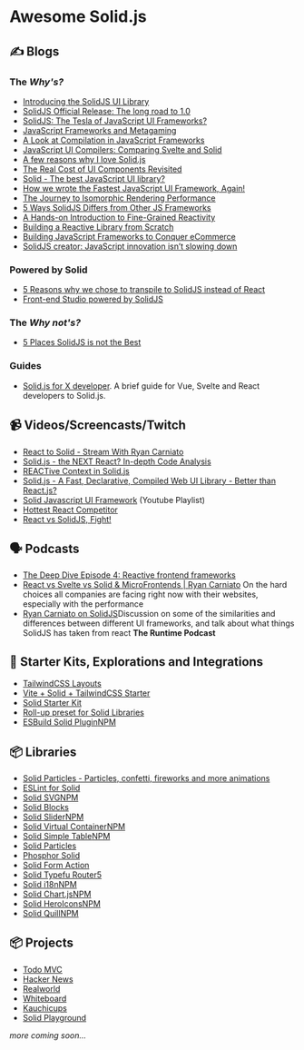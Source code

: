 # Awesome Solid.js

## ✍️ Blogs
### The _Why's?_
- [Introducing the SolidJS UI Library](https://dev.to/ryansolid/introducing-the-solidjs-ui-library-4mck)
- [SolidJS Official Release: The long road to 1.0](https://dev.to/ryansolid/solidjs-official-release-the-long-road-to-1-0-4ldd)
- [SolidJS: The Tesla of JavaScript UI Frameworks?](https://ryansolid.medium.com/solidjs-the-tesla-of-javascript-ui-frameworks-6a1d379bc05e)
- [JavaScript Frameworks and Metagaming](https://dev.to/this-is-learning/javascript-frameworks-and-metagaming-pb5)
- [A Look at Compilation in JavaScript Frameworks](https://dev.to/this-is-learning/a-look-at-compilation-in-javascript-frameworks-3caj)
- [JavaScript UI Compilers: Comparing Svelte and Solid](https://ryansolid.medium.com/javascript-ui-compilers-comparing-svelte-and-solid-cbcba2120cea)
- [A few reasons why I love Solid.js](https://dev.to/trusktr/a-few-reasons-why-i-love-solid-js-4036)
- [The Real Cost of UI Components Revisited](https://dev.to/this-is-learning/the-real-cost-of-ui-components-revisited-4d23)
- [Solid - The best JavaScript UI library?](https://areknawo.com/solid-the-best-javascript-ui-library/)
- [How we wrote the Fastest JavaScript UI Framework, Again!](https://levelup.gitconnected.com/how-we-wrote-the-fastest-javascript-ui-framework-again-db097ddd99b6)
- [The Journey to Isomorphic Rendering Performance](https://indepth.dev/posts/1324/the-journey-to-isomorphic-rendering-performance)
- [5 Ways SolidJS Differs from Other JS Frameworks](https://dev.to/ryansolid/5-ways-solidjs-differs-from-other-js-frameworks-1g63)
- [A Hands-on Introduction to Fine-Grained Reactivity](https://dev.to/ryansolid/a-hands-on-introduction-to-fine-grained-reactivity-3ndf)
- [Building a Reactive Library from Scratch](https://dev.to/ryansolid/building-a-reactive-library-from-scratch-1i0p)
- [Building JavaScript Frameworks to Conquer eCommerce](https://dev.to/this-is-learning/building-javascript-frameworks-to-conquer-ecommerce-3glc)
- [SolidJS creator: JavaScript innovation isn’t slowing down](https://www.infoworld.com/article/3626348/solidjs-creator-javascript-innovation-isnt-slowing-down.html)

### Powered by Solid
- [5 Reasons why we chose to transpile to SolidJS instead of React](https://dev.to/chrisczopp/5-reasons-why-we-chose-to-transpile-to-solidjs-instead-of-react-3pcl)
- [Front-end Studio powered by SolidJS](https://dev.to/przemek/front-end-studio-powered-by-solidjs-e5o)

### The _Why not's?_
- [5 Places SolidJS is not the Best](https://dev.to/this-is-learning/5-places-solidjs-is-not-the-best-5019)

### Guides
- [Solid.js for X developer](https://github.com/teknologi-umum/solidjs-for-x-developer). A brief guide for Vue, Svelte and React developers to Solid.js.

## 📹 Videos/Screencasts/Twitch
- [React to Solid - Stream With Ryan Carniato](https://www.youtube.com/watch?v=p8e9ta269x8)
- [Solid.js - the NEXT React? In-depth Code Analysis](https://www.youtube.com/watch?v=_ne2BsvFBH0)
- [REACTive Context in Solid.js](https://www.youtube.com/watch?v=j8ANWdE7wfY)
- [Solid.js - A Fast, Declarative, Compiled Web UI Library - Better than React.js?](https://www.youtube.com/watch?v=P8iGK8zYzns)
- [Solid Javascript UI Framework](https://www.youtube.com/playlist?list=PLtLhzwNMDs1fMi43erQSzXD49Y4p0TniU) (Youtube Playlist)
- [Hottest React Competitor](https://www.youtube.com/watch?v=StLjM0Ki6iA)
- [React vs SolidJS, Fight!](https://www.youtube.com/watch?v=OqcHoLWyyIw)

## 🗣️ Podcasts
- [The Deep Dive Episode 4: Reactive frontend frameworks](https://www.youtube.com/watch?v=iyY1lT8-ZDA)
- [React vs Svelte vs Solid & MicroFrontends | Ryan Carniato](https://show.nikoskatsikanis.com/episodes/ryan-carniato) On the hard choices all companies are facing right now with their websites, especially with the performance
- [Ryan Carniato on SolidJS](https://runtimepodcast.com/#7)Discussion on some of the similarities and differences between different UI frameworks, and talk about what things SolidJS has taken from react __The Runtime Podcast__

## 🏃 Starter Kits, Explorations and Integrations
- [TailwindCSS Layouts](https://tailwind-layouts.vercel.app/?environment=solid-js)
- [Vite + Solid + TailwindCSS Starter](https://github.com/wobsoriano/vite-solid-tailwind-starter)
- [Solid Starter Kit](https://github.com/one-aalam/solid-starter-kit)
- [Roll-up preset for Solid Libraries](https://github.com/amoutonbrady/rollup-preset-solid)
- [ESBuild Solid Plugin](https://github.com/amoutonbrady/esbuild-plugin-solid)[NPM](https://www.npmjs.com/package/esbuild-plugin-solid)

## 📦 Libraries
- [Solid Particles - Particles, confetti, fireworks and more animations](https://github.com/matteobruni/tsparticles/tree/main/components/solid)
- [ESLint for Solid](https://github.com/joshwilsonvu/eslint-plugin-solid)
- [Solid SVG](https://github.com/jfgodoy/vite-plugin-solid-svg)[NPM](https://www.npmjs.com/package/vite-plugin-solid-svg)
- [Solid Blocks](https://atk.github.io/solid-blocks)
- [Solid Slider](https://github.com/davedbase/solid-slider)[NPM](https://www.npmjs.com/package/solid-slider)
- [Solid Virtual Container](https://github.com/minht11/solid-virtual-container)[NPM](https://www.npmjs.com/package/@minht11/solid-virtual-container)
- [Solid Simple Table](https://github.com/aminya/solid-simple-table)[NPM](https://www.npmjs.com/package/solid-simple-table)
- [Solid Particles](https://github.com/matteobruni/tsparticles/tree/main/components/solid)
- [Phosphor Solid](https://www.npmjs.com/package/phosphor-solid)
- [Solid Form Action](https://github.com/mosheduminer/solid-form-action)
- [Solid Typefu Router5](https://github.com/mikeplus64/solid-typefu-router5)
- [Solid i18n](https://github.com/amoutonbrady/solid-i18n)[NPM](https://www.npmjs.com/package/@amoutonbrady/solid-i18n)
- [Solid Chart.js](https://github.com/MrFoxPro/solid-chart.js)[NPM](https://www.npmjs.com/package/solid-chart.js)
- [Solid HeroIcons](https://github.com/amoutonbrady/solid-heroicons)[NPM](https://www.npmjs.com/package/@amoutonbrady/solid-heroicons)
- [Solid Quill](https://github.com/amoutonbrady/solid-quill)[NPM](https://www.npmjs.com/package/solid-quill)

## 📦 Projects
- [Todo MVC](https://github.com/solidjs/solid-todomvc)
- [Hacker News](https://github.com/solidjs/solid-hackernews)
- [Realworld](https://github.com/solidjs/solid-realworld)
- [Whiteboard](https://github.com/wobsoriano/solid-whiteboard)
- [Kauchicups](https://gitlab.com/_mike/kuachicups/-/tree/master)
- [Solid Playground](https://github.com/solidjs/solid-playground)

_more coming soon..._


